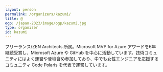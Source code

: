 ```yaml
---
layout: person
permalink: /organizers/kazumi/
title: @
ogp: /japan-2023/image/ogp/kazumi.jpg
type: organizer
id: kazumi
---
```

フリーランス/ZEN Architects 所属。Microsoft MVP for Azure アワードを6年継続受賞し、Microsoft Azure や GitHub を中心に活動しています。技術コミュニティにはよく運営や登壇含め参加しており、中でも女性エンジニアを応援するコミュニティ Code Polaris を代表で運営しています。
